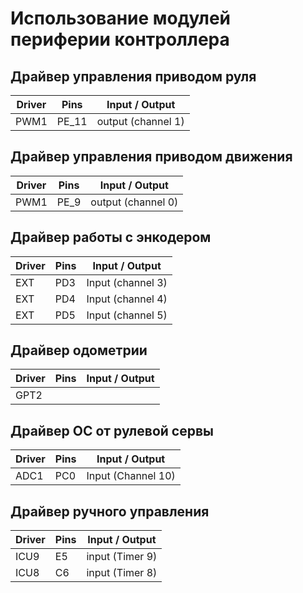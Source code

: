 # Использование модулей периферии контроллера

## Драйвер управления приводом руля 
Driver | Pins | Input / Output
-------|------|-------
  PWM1 | PE_11 |output (channel 1)


## Драйвер управления приводом движения 
Driver | Pins | Input / Output
-------|------|-------
  PWM1 | PE_9 |output (channel 0)

## Драйвер работы с энкодером
Driver | Pins | Input / Output
-------|------|-------
   EXT |  PD3 | Input (channel 3)
   EXT |  PD4 | Input (channel 4)
   EXT |  PD5 | Input (channel 5)

## Драйвер одометрии
Driver | Pins | Input / Output
-------|------|-------
  GPT2 |	  | 

## Драйвер OC от рулевой сервы
Driver | Pins | Input / Output
-------|------|-------
  ADC1 | PC0  | Input (Channel 10)
  

## Драйвер ручного управления
Driver | Pins | Input / Output
-------|------|-------
ICU9 | E5 | input (Timer 9)
ICU8 | C6 | input (Timer 8)

